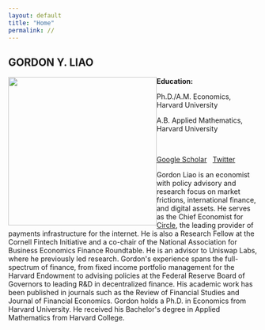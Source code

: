 ```yaml
---
layout: default
title: "Home"
permalink: //
---
```



## GORDON Y. LIAO
<!-- **Email:** gliao [at] post.harvard.edu -->
<img src="img/headshot.jpg" width="300" style="float: left">

<!-- ![](img/headshot.jpg){: style="float: left"; width=50px;} -->

**Education:**

Ph.D./A.M. Economics, Harvard University
<!-- , 2013-2017 -->

A.B. Applied Mathematics, Harvard University
<!-- , 2007-2011 -->

&nbsp;


<!-- [Curriculum Vitae](GordonLiaoCV.pdf)  &nbsp; -->
[Google Scholar](https://scholar.google.com/citations?user=CjHJb7cAAAAJ&hl=en) &nbsp;
[Twitter](https://twitter.com/gordonliao)


Gordon Liao is an economist with policy advisory and research focus on market frictions, international finance, and digital assets. He serves as the Chief Economist for [Circle](https://www.circle.com/en/), the leading provider of payments infrastructure for the internet. He is also a Research Fellow at the Cornell Fintech Initiative and a co-chair of the National Association for Business Economics Finance Roundtable. He is an advisor to Uniswap Labs, where he previously led research. Gordon's experience spans the full-spectrum of finance, from fixed income portfolio management for the Harvard Endowment to advising policies at the Federal Reserve Board of Governors to leading R&D in decentralized finance. His academic work has been published in journals such as the Review of Financial Studies and Journal of Financial Economics. Gordon holds a Ph.D. in Economics from Harvard University. He received his Bachelor's degree in Applied Mathematics from Harvard College.
